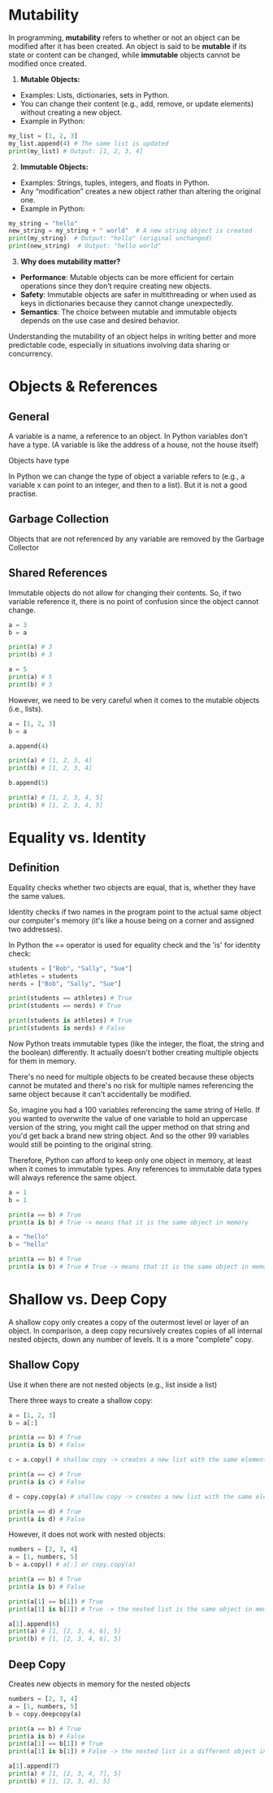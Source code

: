 # Mutability

In programming, **mutability** refers to whether or not an object can be modified after it has been created. An object is said to be **mutable** if its state or content can be changed, while **immutable** objects cannot be modified once created.
 
1. **Mutable Objects:**
- Examples: Lists, dictionaries, sets in Python.
- You can change their content (e.g., add, remove, or update elements) without creating a new object.
- Example in Python:
 ```python
my_list = [1, 2, 3]
my_list.append(4) # The same list is updated
print(my_list) # Output: [1, 2, 3, 4]
```

2. **Immutable Objects:**
- Examples: Strings, tuples, integers, and floats in Python.
- Any “modification” creates a new object rather than altering the original one.
- Example in Python:
 ```python
my_string = "hello"
new_string = my_string + " world"  # A new string object is created
print(my_string)  # Output: "hello" (original unchanged)
print(new_string)  # Output: "hello world"
```
  
3. **Why does mutability matter?**

- **Performance**: Mutable objects can be more efficient for certain operations since they don’t require creating new objects.
- **Safety**: Immutable objects are safer in multithreading or when used as keys in dictionaries because they cannot change unexpectedly.
- **Semantics**: The choice between mutable and immutable objects depends on the use case and desired behavior.

Understanding the mutability of an object helps in writing better and more predictable code, especially in situations involving data sharing or concurrency.

# Objects & References

## General 

A variable is a name, a reference to an object. In Python variables don't have a type. (A variable is like the address of a house, not the house itself)

Objects have type

In Python we can change the type of object a variable refers to (e.g., a variable x can point to an integer, and then to a list). But it is not a good practise.

## Garbage Collection

Objects that are not referenced by any variable are removed by the Garbage Collector

## Shared References

Immutable objects do not allow for changing their contents. So, if two variable reference it, there is no point of confusion since the object cannot change. 

```python
a = 3
b = a

print(a) # 3
print(b) # 3

a = 5
print(a) # 5
print(b) # 3
```

However, we need to be very careful when it comes to the mutable objects (i.e., lists).

```python
a = [1, 2, 3]
b = a

a.append(4)

print(a) # [1, 2, 3, 4]
print(b) # [1, 2, 3, 4]

b.append(5)

print(a) # [1, 2, 3, 4, 5]
print(b) # [1, 2, 3, 4, 5]
```

# Equality vs. Identity

## Definition

Equality checks whether two objects are equal, that is, whether they have the same values.

Identity checks if two names in the program point to the actual same object our computer's memory (it's like a house being on a corner and assigned two addresses).

In Python the == operator is used for equality check and the 'is' for identity check:
```python
students = ["Bob", "Sally", "Sue"]
athletes = students
nerds = ["Bob", "Sally", "Sue"]

print(students == athletes) # True
print(students == nerds) # True

print(students is athletes) # True
print(students is nerds) # False
```

Now Python treats immutable types (like the integer, the float, the string and the boolean) differently. It actually doesn't bother creating multiple objects for them in memory.

There's no need for multiple objects to be created because these objects cannot be mutated and there's no risk for multiple names referencing the same object because it can't accidentally be modified.

So, imagine you had a 100 variables referencing the same string of Hello. If you wanted to overwrite the value of one variable to hold an uppercase version of the string, you might call the upper method on that string and you'd get back a brand new string object. And so the other 99 variables would still be pointing to the original string.

Therefore, Python can afford to keep only one object in memory, at least when it comes to immutable types. Any references to immutable data types will always reference the same object.
```python
a = 1
b = 1

print(a == b) # True
print(a is b) # True -> means that it is the same object in memory

a = "hello"
b = "hello"

print(a == b) # True
print(a is b) # True # True -> means that it is the same object in memory
```

# Shallow vs. Deep Copy

A shallow copy only creates a copy of the outermost level or layer of an object. In comparison, a deep copy recursively creates copies of all internal nested objects, down any number of levels. It is a more "complete" copy.
## Shallow Copy

Use it when there are not nested objects (e.g., list inside a list)

There three ways to create a shallow copy:
```python
a = [1, 2, 3]
b = a[:]

print(a == b) # True
print(a is b) # False

c = a.copy() # shallow copy -> creates a new list with the same elements

print(a == c) # True
print(a is c) # False

d = copy.copy(a) # shallow copy -> creates a new list with the same elements

print(a == d) # True
print(a is d) # False
```

However, it does not work with nested objects:
```python
numbers = [2, 3, 4]
a = [1, numbers, 5]
b = a.copy() # a[:] or copy.copy(a)

print(a == b) # True
print(a is b) # False

print(a[1] == b[1]) # True
print(a[1] is b[1]) # True -> the nested list is the same object in memory!

a[1].append(6)
print(a) # [1, [2, 3, 4, 6], 5]
print(b) # [1, [2, 3, 4, 6], 5]
```

## Deep Copy

Creates new objects in memory for the nested objects
```python
numbers = [2, 3, 4]
a = [1, numbers, 5]
b = copy.deepcopy(a)

print(a == b) # True
print(a is b) # False
print(a[1] == b[1]) # True
print(a[1] is b[1]) # False -> the nested list is a different object in memory

a[1].append(7)
print(a) # [1, [2, 3, 4, 7], 5]
print(b) # [1, [2, 3, 4], 5]
```